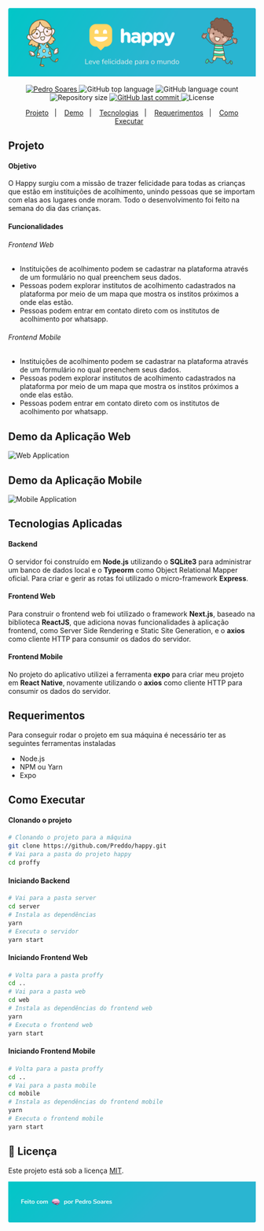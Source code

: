 <!--Banner e logo-->
<img alt="Proffy" src="./assets/Header.png"/>

<!-- Badges -->
<p align="center">
  <a target="_blank" href="https://www.linkedin.com/in/pedro-soares-0a075916a/">
      <img alt="Pedro Soares" src="https://img.shields.io/badge/-Pedro Soares-FFD666?style=flat&logo=Linkedin&logoColor=black" />
  </a>

  <img alt="GitHub top language" src="https://img.shields.io/github/languages/top/Preddo/happy?color=FFD666">
  
  <img alt="GitHub language count" src="https://img.shields.io/github/languages/count/Preddo/happy?color=FFD666">

  <img alt="Repository size" src="https://img.shields.io/github/repo-size/Preddo/happy?color=FFD666">

  <a href="https://github.com/Preddo/happy/commits/master">
    <img alt="GitHub last commit" src="https://img.shields.io/github/last-commit/Preddo/happy?color=FFD666">
  </a>

  <img alt="License" src="https://img.shields.io/badge/license-MIT-FFD666">
</p>

<!-- Index -->
<p align="center">
  <a href="#projeto">Projeto</a>&nbsp;&nbsp;&nbsp;|&nbsp;&nbsp;&nbsp;
  <a href="#demo-da-aplicação-web">Demo</a>&nbsp;&nbsp;&nbsp;|&nbsp;&nbsp;&nbsp;
  <a href="#tecnologias-aplicadas">Tecnologias</a>&nbsp;&nbsp;&nbsp;|&nbsp;&nbsp;&nbsp;
  <a href="#requerimentos">Requerimentos</a>&nbsp;&nbsp;&nbsp;|&nbsp;&nbsp;&nbsp;
  <a href="#como-executar">Como Executar</a>&nbsp;&nbsp;&nbsp;
</p>

<!-- Projeto -->
## Projeto

#### Objetivo
O Happy surgiu com a missão de trazer felicidade para todas as crianças que estão em instituições de acolhimento, unindo pessoas que se importam com elas aos lugares onde moram. Todo o desenvolvimento foi feito na semana do dia das crianças.

#### Funcionalidades

###### Frontend Web
* Instituições de acolhimento podem se cadastrar na plataforma através de um formulário no qual preenchem seus dados.
* Pessoas podem explorar institutos de acolhimento cadastrados na plataforma por meio de um mapa que mostra os institos próximos a onde elas estão.
* Pessoas podem entrar em contato direto com os institutos de acolhimento por whatsapp.
  
###### Frontend Mobile
* Instituições de acolhimento podem se cadastrar na plataforma através de um formulário no qual preenchem seus dados.
* Pessoas podem explorar institutos de acolhimento cadastrados na plataforma por meio de um mapa que mostra os institos próximos a onde elas estão.
* Pessoas podem entrar em contato direto com os institutos de acolhimento por whatsapp.

<!-- Demo da Aplicação Web -->
## Demo da Aplicação Web
![Web Application](assets/ProffyWebDemo.gif)

<!-- Demo da Aplicação Mobile -->
## Demo da Aplicação Mobile
![Mobile Application](assets/ProffyMobileDemo.gif)

<!-- Tecnologias Aplicadas -->
## Tecnologias Aplicadas

#### Backend
O servidor foi construído em **Node.js** utilizando o **SQLite3** para administrar um banco de dados local e o **Typeorm** como Object Relational Mapper oficial. Para criar e gerir as rotas foi utilizado o micro-framework **Express**.

#### Frontend Web
Para construir o frontend web foi utilizado o framework **Next.js**, baseado na biblioteca **ReactJS**, que adiciona novas funcionalidades à aplicação frontend, como Server Side Rendering e Static Site Generation, e o **axios** como cliente HTTP para consumir os dados do servidor.

#### Frontend Mobile
No projeto do aplicativo utilizei a ferramenta **expo** para criar meu projeto em **React Native**, novamente utilizando o **axios** como cliente HTTP para consumir os dados do servidor.

<!-- Requerimentos -->
## Requerimentos
Para conseguir rodar o projeto em sua máquina é necessário ter as seguintes ferramentas instaladas
- Node.js
- NPM ou Yarn
- Expo

<!-- Como Executar -->
## Como Executar

#### Clonando o projeto
```sh
# Clonando o projeto para a máquina
git clone https://github.com/Preddo/happy.git
# Vai para a pasta do projeto happy
cd proffy
```
#### Iniciando Backend
```sh
# Vai para a pasta server
cd server
# Instala as dependências
yarn
# Executa o servidor
yarn start
```
#### Iniciando Frontend Web
```sh
# Volta para a pasta proffy
cd ..
# Vai para a pasta web
cd web
# Instala as dependências do frontend web
yarn
# Executa o frontend web
yarn start
```
#### Iniciando Frontend Mobile
```sh
# Volta para a pasta proffy
cd ..
# Vai para a pasta mobile
cd mobile
# Instala as dependências do frontend mobile
yarn
# Executa o frontend mobile
yarn start
```
<!--License session-->
## 📝 Licença

Este projeto está sob a licença [MIT](./LICENSE).


<img alt="Feito com 🧠 por Pedro Soares" src="./assets/Footer.png">
